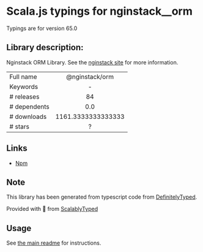 
# Scala.js typings for nginstack__orm

Typings are for version 65.0

## Library description:
Nginstack ORM Library. See the [nginstack site](nginstack.com) for more information.

|                    |                 |
| ------------------ | :-------------: |
| Full name          | @nginstack/orm |
| Keywords           | - |
| # releases         | 84 |
| # dependents       | 0.0 |
| # downloads        | 1161.3333333333333 |
| # stars            | ? |

## Links
- [Npm](https://www.npmjs.com/package/%40nginstack%2Form)
    


## Note
This library has been generated from typescript code from [DefinitelyTyped](https://definitelytyped.org).

Provided with :purple_heart: from [ScalablyTyped](https://github.com/oyvindberg/ScalablyTyped)

## Usage
See [the main readme](../../readme.md) for instructions.


